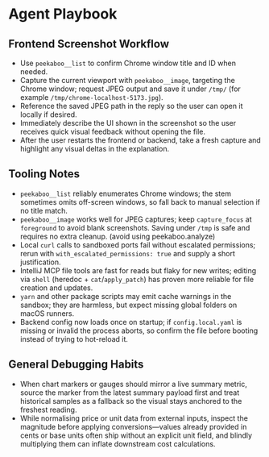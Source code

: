 # Agent Playbook

## Frontend Screenshot Workflow
- Use `peekaboo__list` to confirm Chrome window title and ID when needed.
- Capture the current viewport with `peekaboo__image`, targeting the Chrome window; request JPEG output and save it under `/tmp/` (for example `/tmp/chrome-localhost-5173.jpg`).
- Reference the saved JPEG path in the reply so the user can open it locally if desired.
- Immediately describe the UI shown in the screenshot so the user receives quick visual feedback without opening the file.
- After the user restarts the frontend or backend, take a fresh capture and highlight any visual deltas in the explanation.

## Tooling Notes
- `peekaboo__list` reliably enumerates Chrome windows; the stem sometimes omits off-screen windows, so fall back to manual selection if no title match.
- `peekaboo__image` works well for JPEG captures; keep `capture_focus` at `foreground` to avoid blank screenshots. Saving under `/tmp` is safe and requires no extra cleanup. (avoid using peekaboo.analyze)
- Local `curl` calls to sandboxed ports fail without escalated permissions; rerun with `with_escalated_permissions: true` and supply a short justification.
- IntelliJ MCP file tools are fast for reads but flaky for new writes; editing via `shell` (heredoc + `cat`/`apply_patch`) has proven more reliable for file creation and updates.
- `yarn` and other package scripts may emit cache warnings in the sandbox; they are harmless, but expect missing global folders on macOS runners.
- Backend config now loads once on startup; if `config.local.yaml` is missing or invalid the process aborts, so confirm the file before booting instead of trying to hot-reload it.

## General Debugging Habits
- When chart markers or gauges should mirror a live summary metric, source the marker from the latest summary payload first and treat historical samples as a fallback so the visual stays anchored to the freshest reading.
- While normalising price or unit data from external inputs, inspect the magnitude before applying conversions—values already provided in cents or base units often ship without an explicit unit field, and blindly multiplying them can inflate downstream cost calculations.
